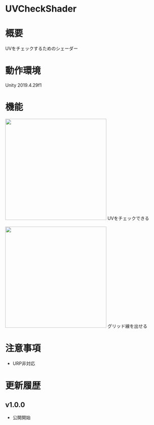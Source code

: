 # UVCheckShader

# 概要
UVをチェックするためのシェーダー

# 動作環境
Unity 2019.4.29f1

# 機能
<img src="https://user-images.githubusercontent.com/75297336/150275394-24c4d1c8-e75d-483b-b0c6-33c85162ad7e.png" width="320px">
UVをチェックできる<br>

<br>

<img src="https://user-images.githubusercontent.com/75297336/150275602-572c8d26-7a42-4402-9d50-c183b79ee790.png" width="320px">
グリッド線を出せる<br>

# 注意事項
* URP非対応

# 更新履歴
## v1.0.0
* 公開開始
